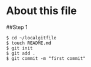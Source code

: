 About this file
======================

##Step 1

```
$ cd ~/localgitfile
$ touch README.md
$ git init
$ git add .
$ git commit -m "first commit"
```
